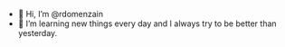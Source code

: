 - 👋 Hi, I’m @rdomenzain
- 👀 I’m learning new things every day and I always try to be better than yesterday.

<!---
rdomenzain/rdomenzain is a ✨ special ✨ repository because its `README.md` (this file) appears on your GitHub profile.
You can click the Preview link to take a look at your changes.
--->

